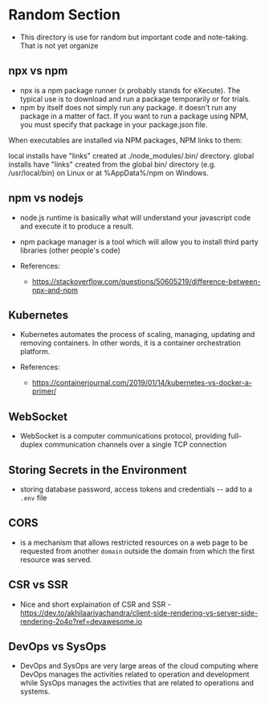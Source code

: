 # Random Section
- This directory is use for random but important code and note-taking. That is not yet organize

## npx vs npm
- npx is a npm package runner (x probably stands for eXecute). The typical use is to download and run a package temporarily or for trials.
- npm by itself does not simply run any package. it doesn't run any package in a matter of fact. If you want to run a package using NPM, you must specify that package in your package.json file.

When executables are installed via NPM packages, NPM links to them:

local installs have "links" created at ./node_modules/.bin/ directory.
global installs have "links" created from the global bin/ directory (e.g. /usr/local/bin) on Linux or at %AppData%/npm on Windows.

## npm vs nodejs
-  node.js runtime is basically what will understand your javascript code and execute it to produce a result.
- npm package manager is a tool which will allow you to install third party libraries (other people's code)

- References:
  - https://stackoverflow.com/questions/50605219/difference-between-npx-and-npm

## Kubernetes
- Kubernetes automates the process of scaling, managing, updating and removing containers. In other words, it is a container orchestration platform.

- References:
  -  https://containerjournal.com/2019/01/14/kubernetes-vs-docker-a-primer/

## WebSocket
- WebSocket is a computer communications protocol, providing full-duplex communication channels over a single TCP connection

## Storing Secrets in the Environment
- storing database password, access tokens and credentials -- add to a `.env` file

## CORS
- is a mechanism that allows restricted resources on a web page to be requested from another `domain` outside the domain from which the first resource was served.

## CSR vs SSR
- Nice and short explaination of CSR and SSR - https://dev.to/akhilaariyachandra/client-side-rendering-vs-server-side-rendering-2o4o?ref=devawesome.io

## DevOps vs SysOps
- DevOps and SysOps are very large areas of the cloud computing where DevOps manages the activities related to operation and development while SysOps manages the activities that are related to operations and systems.